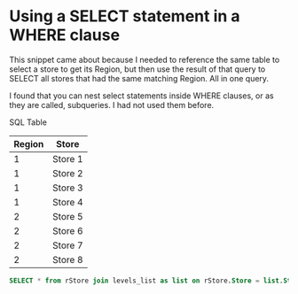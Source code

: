 # Using a SELECT statement in a WHERE clause

This snippet came about because I needed to reference the same table to select a store to get its Region, but then use the result of that query to SELECT all stores that had the same matching Region. All in one query.

I found that you can nest select statements inside WHERE clauses, or as they are called, subqueries. I had not used them before.


SQL Table

| Region  | Store |
| ------------- | ------------- |
| 1  | Store 1  |
| 1  | Store 2  |
| 1  | Store 3  |
| 1  | Store 4  |
| 2  | Store 5  |
| 2  | Store 6  |
| 2  | Store 7  |
| 2  | Store 8  |


```sql
SELECT * from rStore join levels_list as list on rStore.Store = list.Store where Region = (select Region from (select * from rStore where Store = '$area')ras) order by list.Store
```
